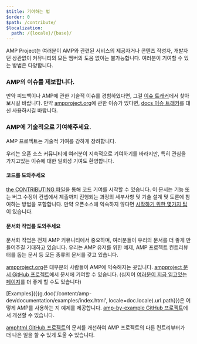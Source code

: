 ```yaml
---
$title: 기여하는 법
$order: 0
$path: /contribute/
$localization:
  path: /{locale}/{base}/
---
```


AMP Project는 여러분이 AMP와 관련된 서비스의 제공자거나 콘텐츠 작성자, 개발자던 상관없이 커뮤니티의 모든 멤버의 도움 없이는 불가능합니다. 여러분이 기여할 수 있는 방법은 다양합니다.

### AMP의 이슈를 제보합니다.
만약 피드백이나 AMP에 관한 기술적 이슈를 경험하였다면, 그걸 [이슈 트래커](https://github.com/ampproject/amphtml/issues)에서 찾아보시길 바랍니다.
만약 [ampproject.org](https://ampproject.org)에 관한 이슈가 있다면,
[docs 이슈 트래커](https://github.com/ampproject/docs/issues)를 대신 사용하시길 바랍니다.

### AMP에 기술적으로 기여해주세요.

AMP 프로젝트는 기술적 기여를 강하게 장려합니다.

우리는 오픈 소스 커뮤니티에 여러분이 지속적으로 기여하기를 바라지만,
특히 관심을 가지고있는 이슈에 대한 일회성 기여도 환영합니다.

#### 코드를 도와주세요
[the CONTRIBUTING 파일](https://github.com/ampproject/amphtml/blob/master/CONTRIBUTING.md)을 통해 코드 기여를 시작할 수 있습니다. 이 문서는 기능 또는 버그 수정이 컨셉에서 제출까지 진행되는 과정의 세부사항 및 기술 설계 및 토론에 참여하는 방법을 포함합니다. 만약 오픈소스에 익숙하지 않다면 [시작하기 위한 몇가지 팁](https://github.com/ampproject/amphtml/blob/master/CONTRIBUTING.md#contributing-code)이 있습니다.

#### 문서화 작업를 도와주세요

문서화 작업은 전체 AMP 커뮤니티에서 중요하며, 여러분들이 우리의 문서를 더 좋게 만들어주길 기대하고 있습니다.
우리는 AMP 유저를 위한 예제, AMP 프로젝트 컨트리뷰터를 돕는 문서 등 모든 종류의 문서를 갖고 있습니다.

[ampproject.org](https://ampproject.org)은 대부분의 사람들이 AMP에 익숙해지는 곳입니다.
[ampproject 문서 GitHub 프로젝트](https://github.com/ampproject/docs)에서 문서에 기여할 수 있습니다. (심지어 [여러분이 지금 읽고있는 페이지](https://github.com/ampproject/docs/blob/master/content/docs/contribute/contribute.md)를 더 좋게 할 수도 있습니다)

[Examples]({{g.doc('/content/amp-dev/documentation/examples/index.html', locale=doc.locale).url.path}})은 어떻게 AMP를 사용하는 지 예제를 제공합니다.
[amp-by-example GitHub 프로젝트](https://github.com/ampproject/amp-by-example/)에서 개선할 수 있습니다.

[amphtml GitHub 프로젝트](https://github.com/ampproject/amphtml)의
문서를 개선하여 AMP 프로젝트의 다른 컨트리뷰터가 더 나은 일을 할 수 있게 도울 수 있습니다.
